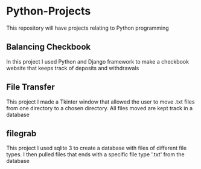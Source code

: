 # Python-Projects

<p>This repository will have projects relating to Python programming</p>


<h2>Balancing Checkbook</h1>
<p>In this project I used Python and Django framework to make a checkbook website that keeps track of deposits and withdrawals</p>

<h2>File Transfer</h1>
<p>This project I made a Tkinter window that allowed the user to move .txt files from one directory to a chosen directory. All files moved are kept track in a database</p>

<h2>filegrab</h1>
<p>This project I used sqlite 3 to create a database with files of different file types. I then pulled files that ends with a specific file type '.txt' from the database </p>
